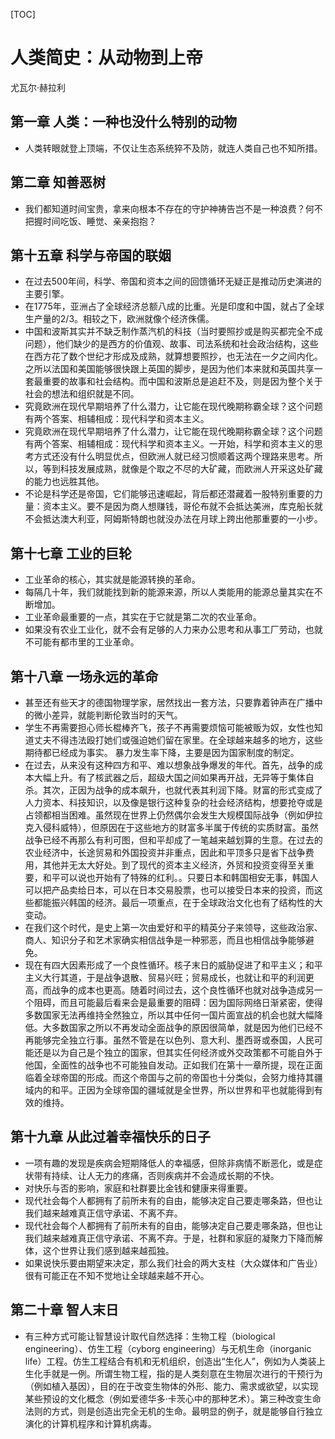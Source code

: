 [TOC]

# 人类简史：从动物到上帝
尤瓦尔·赫拉利

## 第一章 人类：一种也没什么特别的动物
- 人类转眼就登上顶端，不仅让生态系统猝不及防，就连人类自己也不知所措。

## 第二章 知善恶树
- 我们都知道时间宝贵，拿来向根本不存在的守护神祷告岂不是一种浪费？何不把握时间吃饭、睡觉、亲亲抱抱？

## 第十五章 科学与帝国的联姻
- 在过去500年间，科学、帝国和资本之间的回馈循环无疑正是推动历史演进的主要引擎。
- 在1775年，亚洲占了全球经济总额八成的比重。光是印度和中国，就占了全球生产量的2/3。相较之下，欧洲就像个经济侏儒。
- 中国和波斯其实并不缺乏制作蒸汽机的科技（当时要照抄或是购买都完全不成问题），他们缺少的是西方的价值观、故事、司法系统和社会政治结构，这些在西方花了数个世纪才形成及成熟，就算想要照抄，也无法在一夕之间内化。之所以法国和美国能够很快跟上英国的脚步，是因为他们本来就和英国共享一套最重要的故事和社会结构。而中国和波斯总是追赶不及，则是因为整个关于社会的想法和组织就是不同。 
- 究竟欧洲在现代早期培养了什么潜力，让它能在现代晚期称霸全球？这个问题有两个答案、相辅相成：现代科学和资本主义。
- 究竟欧洲在现代早期培养了什么潜力，让它能在现代晚期称霸全球？这个问题有两个答案、相辅相成：现代科学和资本主义。一开始，科学和资本主义的思考方式还没有什么明显优点，但欧洲人就已经习惯顺着这两个理路来思考。所以，等到科技发展成熟，就像是个取之不尽的大矿藏，而欧洲人开采这处矿藏的能力也远胜其他。 
- 不论是科学还是帝国，它们能够迅速崛起，背后都还潜藏着一股特别重要的力量：资本主义。要不是因为商人想赚钱，哥伦布就不会抵达美洲，库克船长就不会抵达澳大利亚，阿姆斯特朗也就没办法在月球上跨出他那重要的一小步。

## 第十七章 工业的巨轮
- 工业革命的核心，其实就是能源转换的革命。
- 每隔几十年，我们就能找到新的能源来源，所以人类能用的能源总量其实在不断增加。
- 工业革命最重要的一点，其实在于它就是第二次的农业革命。
- 如果没有农业工业化，就不会有足够的人力来办公思考和从事工厂劳动，也就不可能有都市里的工业革命。

## 第十八章 一场永远的革命
- 甚至还有些天才的德国物理学家，居然找出一套方法，只要靠着钟声在广播中的微小差异，就能判断伦敦当时的天气。
- 学生不再需要担心师长棍棒齐飞，孩子不再需要烦恼可能被贩为奴，女性也知道丈夫不得违法殴打她们或强迫她们留在家里。在全球越来越多的地方，这些期待都已经成为事实。 暴力发生率下降，主要是因为国家制度的制定。
- 在过去，从来没有这种四方和平、难以想象战争爆发的年代。首先，战争的成本大幅上升。有了核武器之后，超级大国之间如果再开战，无异等于集体自杀。其次，正因为战争的成本飙升，也就代表其利润下降。财富的形式变成了人力资本、科技知识，以及像是银行这种复杂的社会经济结构，想要抢夺或是占领都相当困难。虽然现在世界上仍然偶尔会发生大规模国际战争（例如伊拉克入侵科威特），但原因在于这些地方的财富多半属于传统的实质财富。虽然战争已经不再那么有利可图，但和平却成了一笔越来越划算的生意。在过去的农业经济中，长途贸易和外国投资并非重点，因此和平顶多只是省下战争费用，其他并无太大好处。到了现代的资本主义经济，外贸和投资变得至关重要，和平可以说也开始有了特殊的红利。。只要日本和韩国相安无事，韩国人可以把产品卖给日本，可以在日本交易股票，也可以接受日本来的投资，而这些都能振兴韩国的经济。最后一项重点，在于全球政治文化也有了结构性的大变动。
- 在我们这个时代，是史上第一次由爱好和平的精英分子来领导，这些政治家、商人、知识分子和艺术家确实相信战争是一种邪恶，而且也相信战争能够避免。
- 现在有四大因素形成了一个良性循环。核子末日的威胁促进了和平主义；和平主义大行其道，于是战争退散、贸易兴旺；贸易成长，也就让和平的利润更高，而战争的成本也更高。随着时间过去，这个良性循环也就对战争造成另一个阻碍，而且可能最后看来会是最重要的阻碍：因为国际网络日渐紧密，使得多数国家无法再维持全然独立，所以其中任何一国片面宣战的机会也就大幅降低。大多数国家之所以不再发动全面战争的原因很简单，就是因为他们已经不再能够完全独立行事。虽然不管是在以色列、意大利、墨西哥或泰国，人民可能还是以为自己是个独立的国家，但其实任何经济或外交政策都不可能自外于他国，全面性的战争也不可能独自发动。正如我们在第十一章所提，现在正面临着全球帝国的形成。而这个帝国与之前的帝国也十分类似，会努力维持其疆域内的和平。正因为全球帝国的疆域就是全世界，所以世界和平也就能得到有效的维持。

## 第十九章 从此过着幸福快乐的日子
- 一项有趣的发现是疾病会短期降低人的幸福感，但除非病情不断恶化，或是症状带有持续、让人无力的疼痛，否则疾病并不会造成长期的不快。 
- 对快乐与否的影响，家庭和社群要比金钱和健康来得重要。 
- 现代社会每个人都拥有了前所未有的自由，能够决定自己要走哪条路，但也让我们越来越难真正信守承诺、不离不弃。 
- 现代社会每个人都拥有了前所未有的自由，能够决定自己要走哪条路，但也让我们越来越难真正信守承诺、不离不弃。于是，社群和家庭的凝聚力下降而解体，这个世界让我们感到越来越孤独。
- 如果说快乐要由期望来决定，那么我们社会的两大支柱（大众媒体和广告业）很有可能正在不知不觉地让全球越来越不开心。

## 第二十章 智人末日
- 有三种方式可能让智慧设计取代自然选择：生物工程（biological engineering）、仿生工程（cyborg engineering）与无机生命（inorganic life）工程。仿生工程结合有机和无机组织，创造出“生化人”，例如为人类装上生化手就是一例。所谓生物工程，指的是人类刻意在生物层次进行的干预行为（例如植入基因），目的在于改变生物体的外形、能力、需求或欲望，以实现某些预设的文化概念（例如爱德华多·卡茨心中的那种艺术）。第三种改变生命法则的方式，则是创造出完全无机的生命。最明显的例子，就是能够自行独立演化的计算机程序和计算机病毒。